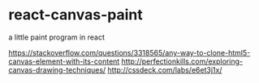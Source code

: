 # react-canvas-paint
a little paint program in react


https://stackoverflow.com/questions/3318565/any-way-to-clone-html5-canvas-element-with-its-content
http://perfectionkills.com/exploring-canvas-drawing-techniques/
http://cssdeck.com/labs/e6et3j1x/
